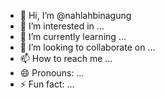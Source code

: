 - 👋 Hi, I’m @nahlahbinagung
- 👀 I’m interested in ...
- 🌱 I’m currently learning ...
- 💞️ I’m looking to collaborate on ...
- 📫 How to reach me ...
- 😄 Pronouns: ...
- ⚡ Fun fact: ...

<!---
nahlahbinagung/nahlahbinagung is a ✨ special ✨ repository because its `README.md` (this file) appears on your GitHub profile.
You can click the Preview link to take a look at your changes.
--->
